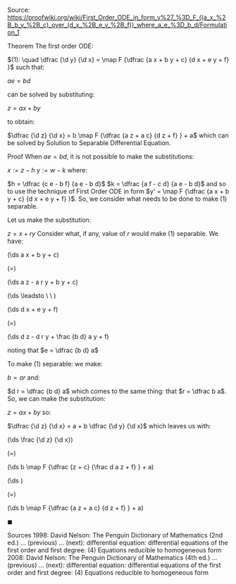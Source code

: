 # 

Source: https://proofwiki.org/wiki/First_Order_ODE_in_form_y%27_%3D_F_((a_x_%2B_b_y_%2B_c)_over_(d_x_%2B_e_y_%2B_f))_where_a_e_%3D_b_d/Formulation_1

Theorem
The first order ODE:

$(1): \quad \dfrac {\d y} {\d x} = \map F {\dfrac {a x + b y + c} {d x + e y + f} }$
such that:

$a e = b d$

can be solved by substituting:

$z = a x + b y$

to obtain:

$\dfrac {\d z} {\d x} = b \map F {\dfrac {a z + a c} {d z + f} } + a$
which can be solved by Solution to Separable Differential Equation.


Proof
When $a e = b d$, it is not possible to make the substitutions:

$x := z - h$
$y := w - k$
where:

$h = \dfrac {c e - b f} {a e - b d}$
$k = \dfrac {a f - c d} {a e - b d}$
and so to use the technique of First Order ODE in form $y' = \map F {\dfrac {a x + b y + c} {d x + e y + f} }$.
So, we consider what needs to be done to make $(1)$ separable.

Let us make the substitution:

$z = x + r y$
Consider what, if any, value of $r$ would make $(1)$ separable.
We have:














\(\ds a x + b y + c\)

\(=\)







\(\ds a z - a r y + b y + c\)














\(\ds \leadsto \ \ \)





\(\ds d x + e y + f\)

\(=\)







\(\ds d z - d r y + \frac {b d} a y + f\)





noting that $e = \dfrac {b d} a$




To make $(1)$ separable: we make:

$b = a r$
and:

$d r = \dfrac {b d} a$
which comes to the same thing: that $r = \dfrac b a$.
So, we can make the substitution:

$z = a x + b y$
so:

$\dfrac {\d z} {\d x} = a + b \dfrac {\d y} {\d x}$
which leaves us with:














\(\ds \frac {\d z} {\d x}\)

\(=\)







\(\ds b \map F {\dfrac {z + c} {\frac d a z + f} } + a\)




















\(\ds \)

\(=\)







\(\ds b \map F {\dfrac {a z + a c} {d z + f} } + a\)









$\blacksquare$


Sources
1998: David Nelson: The Penguin Dictionary of Mathematics (2nd ed.) ... (previous) ... (next): differential equation: differential equations of the first order and first degree: $(4)$ Equations reducible to homogeneous form
2008: David Nelson: The Penguin Dictionary of Mathematics (4th ed.) ... (previous) ... (next): differential equation: differential equations of the first order and first degree: $(4)$ Equations reducible to homogeneous form




